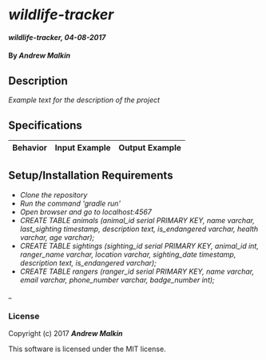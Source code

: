 # _wildlife-tracker_

#### _wildlife-tracker, 04-08-2017_

#### By _**Andrew Malkin**_

## Description
_Example text for the description of the project_


## Specifications

| Behavior                   | Input Example     | Output Example    |
| -------------------------- | -----------------:| -----------------:|



## Setup/Installation Requirements

* _Clone the repository_
* _Run the command 'gradle run'_
* _Open browser and go to localhost:4567_
* _CREATE TABLE animals (animal_id serial PRIMARY KEY, name varchar, last_sighting timestamp, description text, is_endangered varchar, health varchar, age varchar);_
* _CREATE TABLE sightings (sighting_id serial PRIMARY KEY, animal_id int, ranger_name varchar, location varchar, sighting_date timestamp, description text, is_endangered varchar);_
* _CREATE TABLE rangers (ranger_id serial PRIMARY KEY, name varchar, email varchar, phone_number varchar, badge_number int);_

_



### License

Copyright (c) 2017 **_Andrew Malkin_**

This software is licensed under the MIT license.
